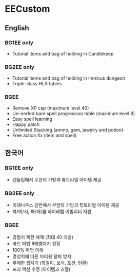 # EECustom

## English

### BG1EE only
* Tutorial items and bag of holding in Candlekeep

### BG2EE only
* Tutorial items and bag of holding in Irenicus dungeon
* Triple-class HLA tables

### BGEE
* Remove XP cap (maximum level 40)
* Un-nerfed bard spell progression table (maximum level 8)
* Easy spell learning
* Happy patch
* Unlimited Stacking (ammo, gem, jewelry and potion)
* Free action fix (item and spell)

## 한국어

### BG1EE only
* 캔들킵에서 무한의 가방과 튜토리얼 아이템 제공

### BG2EE only
* 이레니쿠스 던전에서 무한의 가방과 튜토리얼 아이템 제공
* 파/메/시, 파/메/클 하이레벨 어빌리티 지원

### BGEE
* 경험치 제한 해제 (최대 40 레벨)
* 바드 마법 8레벨까지 성장
* 100% 마법 이해
* 명성치에 따른 파티원 탈퇴 방지
* 무제한 겹치기 (목걸이, 보석, 포션, 탄환)
* 프리 액션 수정 (아이템과 스펠)